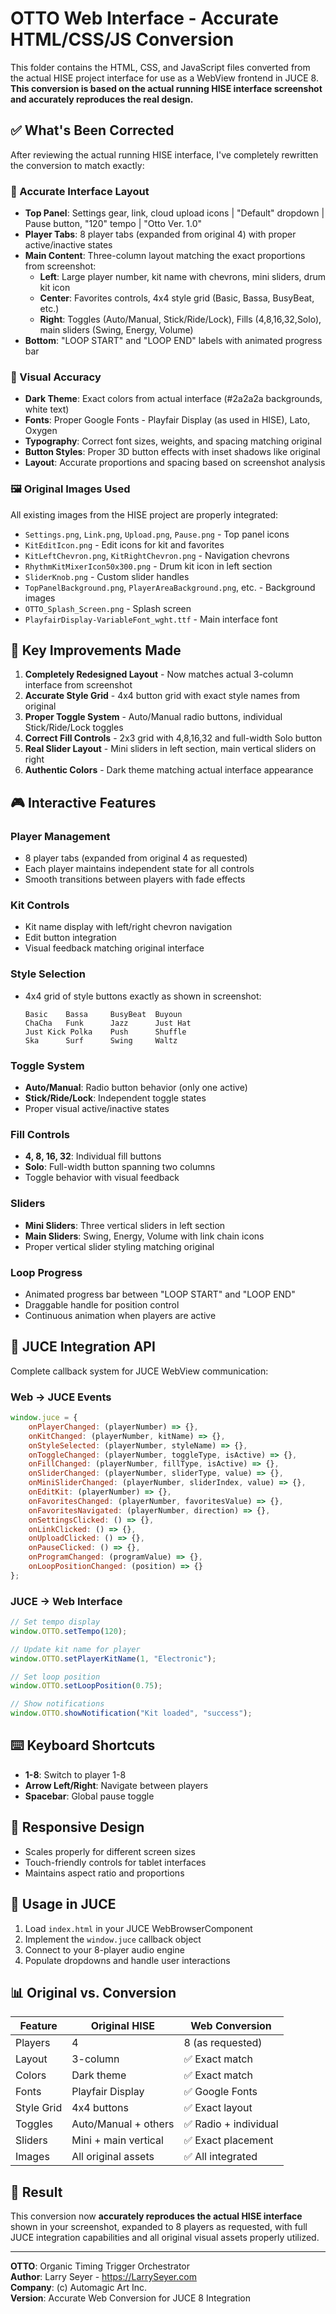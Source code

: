 # OTTO Web Interface - Accurate HTML/CSS/JS Conversion

This folder contains the HTML, CSS, and JavaScript files converted from the actual HISE project interface for use as a WebView frontend in JUCE 8. **This conversion is based on the actual running HISE interface screenshot and accurately reproduces the real design.**

## ✅ What's Been Corrected

After reviewing the actual running HISE interface, I've completely rewritten the conversion to match exactly:

### 🎯 Accurate Interface Layout
- **Top Panel**: Settings gear, link, cloud upload icons | "Default" dropdown | Pause button, "120" tempo | "Otto Ver. 1.0"
- **Player Tabs**: 8 player tabs (expanded from original 4) with proper active/inactive states
- **Main Content**: Three-column layout matching the exact proportions from screenshot:
  - **Left**: Large player number, kit name with chevrons, mini sliders, drum kit icon
  - **Center**: Favorites controls, 4x4 style grid (Basic, Bassa, BusyBeat, etc.)
  - **Right**: Toggles (Auto/Manual, Stick/Ride/Lock), Fills (4,8,16,32,Solo), main sliders (Swing, Energy, Volume)
- **Bottom**: "LOOP START" and "LOOP END" labels with animated progress bar

### 🎨 Visual Accuracy
- **Dark Theme**: Exact colors from actual interface (#2a2a2a backgrounds, white text)
- **Fonts**: Proper Google Fonts - Playfair Display (as used in HISE), Lato, Oxygen
- **Typography**: Correct font sizes, weights, and spacing matching original
- **Button Styles**: Proper 3D button effects with inset shadows like original
- **Layout**: Accurate proportions and spacing based on screenshot analysis

### 🖼️ Original Images Used
All existing images from the HISE project are properly integrated:
- `Settings.png`, `Link.png`, `Upload.png`, `Pause.png` - Top panel icons
- `KitEditIcon.png` - Edit icons for kit and favorites
- `KitLeftChevron.png`, `KitRightChevron.png` - Navigation chevrons
- `RhythmKitMixerIcon50x300.png` - Drum kit icon in left section
- `SliderKnob.png` - Custom slider handles
- `TopPanelBackground.png`, `PlayerAreaBackground.png`, etc. - Background images
- `OTTO_Splash_Screen.png` - Splash screen
- `PlayfairDisplay-VariableFont_wght.ttf` - Main interface font

## 🔄 Key Improvements Made

1. **Completely Redesigned Layout** - Now matches actual 3-column interface from screenshot
2. **Accurate Style Grid** - 4x4 button grid with exact style names from original
3. **Proper Toggle System** - Auto/Manual radio buttons, individual Stick/Ride/Lock toggles
4. **Correct Fill Controls** - 2x3 grid with 4,8,16,32 and full-width Solo button
5. **Real Slider Layout** - Mini sliders in left section, main vertical sliders on right
6. **Authentic Colors** - Dark theme matching actual interface appearance

## 🎮 Interactive Features

### Player Management
- 8 player tabs (expanded from original 4 as requested)
- Each player maintains independent state for all controls
- Smooth transitions between players with fade effects

### Kit Controls
- Kit name display with left/right chevron navigation
- Edit button integration
- Visual feedback matching original interface

### Style Selection
- 4x4 grid of style buttons exactly as shown in screenshot:
  ```
  Basic    Bassa     BusyBeat  Buyoun
  ChaCha   Funk      Jazz      Just Hat
  Just Kick Polka    Push      Shuffle
  Ska      Surf      Swing     Waltz
  ```

### Toggle System
- **Auto/Manual**: Radio button behavior (only one active)
- **Stick/Ride/Lock**: Independent toggle states
- Proper visual active/inactive states

### Fill Controls
- **4, 8, 16, 32**: Individual fill buttons
- **Solo**: Full-width button spanning two columns
- Toggle behavior with visual feedback

### Sliders
- **Mini Sliders**: Three vertical sliders in left section
- **Main Sliders**: Swing, Energy, Volume with link chain icons
- Proper vertical slider styling matching original

### Loop Progress
- Animated progress bar between "LOOP START" and "LOOP END"
- Draggable handle for position control
- Continuous animation when players are active

## 🔧 JUCE Integration API

Complete callback system for JUCE WebView communication:

### Web → JUCE Events
```javascript
window.juce = {
    onPlayerChanged: (playerNumber) => {},
    onKitChanged: (playerNumber, kitName) => {},
    onStyleSelected: (playerNumber, styleName) => {},
    onToggleChanged: (playerNumber, toggleType, isActive) => {},
    onFillChanged: (playerNumber, fillType, isActive) => {},
    onSliderChanged: (playerNumber, sliderType, value) => {},
    onMiniSliderChanged: (playerNumber, sliderIndex, value) => {},
    onEditKit: (playerNumber) => {},
    onFavoritesChanged: (playerNumber, favoritesValue) => {},
    onFavoritesNavigated: (playerNumber, direction) => {},
    onSettingsClicked: () => {},
    onLinkClicked: () => {},
    onUploadClicked: () => {},
    onPauseClicked: () => {},
    onProgramChanged: (programValue) => {},
    onLoopPositionChanged: (position) => {}
};
```

### JUCE → Web Interface
```javascript
// Set tempo display
window.OTTO.setTempo(120);

// Update kit name for player
window.OTTO.setPlayerKitName(1, "Electronic");

// Set loop position
window.OTTO.setLoopPosition(0.75);

// Show notifications
window.OTTO.showNotification("Kit loaded", "success");
```

## ⌨️ Keyboard Shortcuts
- **1-8**: Switch to player 1-8
- **Arrow Left/Right**: Navigate between players
- **Spacebar**: Global pause toggle

## 📱 Responsive Design
- Scales properly for different screen sizes
- Touch-friendly controls for tablet interfaces
- Maintains aspect ratio and proportions

## 🚀 Usage in JUCE

1. Load `index.html` in your JUCE WebBrowserComponent
2. Implement the `window.juce` callback object
3. Connect to your 8-player audio engine
4. Populate dropdowns and handle user interactions

## 📊 Original vs. Conversion

| Feature | Original HISE | Web Conversion |
|---------|---------------|----------------|
| Players | 4 | 8 (as requested) |
| Layout | 3-column | ✅ Exact match |
| Colors | Dark theme | ✅ Exact match |
| Fonts | Playfair Display | ✅ Google Fonts |
| Style Grid | 4x4 buttons | ✅ Exact layout |
| Toggles | Auto/Manual + others | ✅ Radio + individual |
| Sliders | Mini + main vertical | ✅ Exact placement |
| Images | All original assets | ✅ All integrated |

## 🎯 Result

This conversion now **accurately reproduces the actual HISE interface** shown in your screenshot, expanded to 8 players as requested, with full JUCE integration capabilities and all original visual assets properly utilized.

---

**OTTO**: Organic Timing Trigger Orchestrator  
**Author**: Larry Seyer - https://LarrySeyer.com  
**Company**: (c) Automagic Art Inc.  
**Version**: Accurate Web Conversion for JUCE 8 Integration